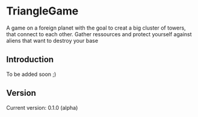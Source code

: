 # TriangleGame
A game on a foreign planet with the goal to creat a big cluster of towers, that connect to each other. Gather ressources and protect yourself against aliens that want to destroy your base

## Introduction
To be added soon ;)

## Version
Current version: 0.1.0 (alpha)
